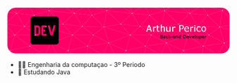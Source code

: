 ![Banner](./github-header-image.png)

- 👨‍🎓 Engenharia da computaçao - 3º Periodo
- 📕 Estudando Java





